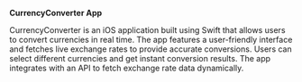 **CurrencyConverter App**

CurrencyConverter is an iOS application built using Swift that allows users to convert currencies in real time. The app features a user-friendly interface and fetches live exchange rates to provide accurate conversions. Users can select different currencies and get instant conversion results. The app integrates with an API to fetch exchange rate data dynamically.
